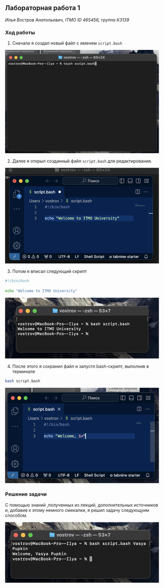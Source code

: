 ## Лабораторная работа 1

*Илья Востров Анатольевич, ITMO ID 465456,  группа К3139*

### Ход работы

1. Сначала я создал новый файл с именем `script.bash`

![image](https://github.com/WillowRussia/ItmoInformatics/blob/main/Assets/img1.png?raw=true)

2. Далее я открыл созданный файл `script.bash` для редактирования.

![image](https://github.com/WillowRussia/ItmoInformatics/blob/main/Assets/img2.png?raw=true)

3. Потом я вписал следующий скрипт

```bash
#!/bin/bash

echo "Welcome to ITMO University"
```

![image](https://github.com/WillowRussia/ItmoInformatics/blob/main/Assets/img3.png?raw=true)

4. После этого я сохранил файл и запустл bash-скрипт, выполнив в терминале

```bash
bash script.bash
```
![image](https://github.com/WillowRussia/ItmoInformatics/blob/main/Assets/img4.png?raw=true)


### Решение задачи 
С помощью знаний ,полученных из лекций, дополнительных источников и, добавив к этому немного смекалки, я решил задачу следующуим  способом.

![image](https://github.com/WillowRussia/ItmoInformatics/blob/main/Assets/img5.png?raw=true)


